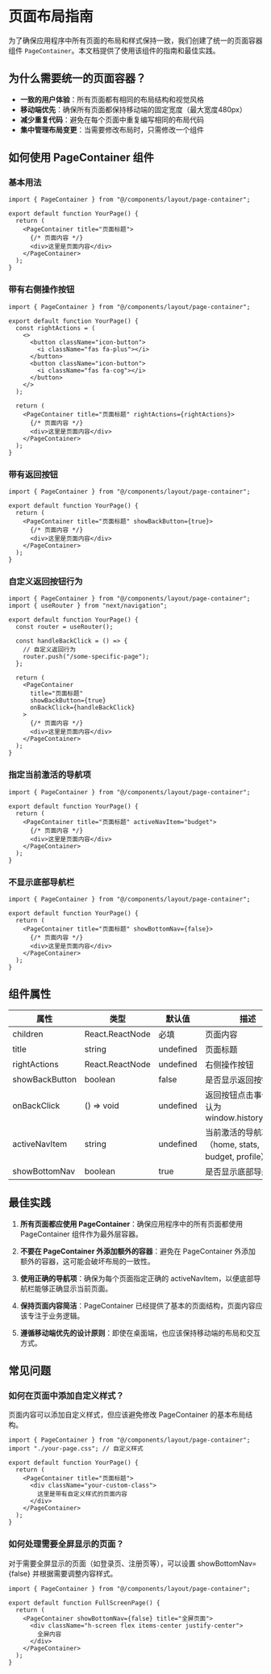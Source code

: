 # 页面布局指南

为了确保应用程序中所有页面的布局和样式保持一致，我们创建了统一的页面容器组件 `PageContainer`。本文档提供了使用该组件的指南和最佳实践。

## 为什么需要统一的页面容器？

- **一致的用户体验**：所有页面都有相同的布局结构和视觉风格
- **移动端优先**：确保所有页面都保持移动端的固定宽度（最大宽度480px）
- **减少重复代码**：避免在每个页面中重复编写相同的布局代码
- **集中管理布局变更**：当需要修改布局时，只需修改一个组件

## 如何使用 PageContainer 组件

### 基本用法

```tsx
import { PageContainer } from "@/components/layout/page-container";

export default function YourPage() {
  return (
    <PageContainer title="页面标题">
      {/* 页面内容 */}
      <div>这里是页面内容</div>
    </PageContainer>
  );
}
```

### 带有右侧操作按钮

```tsx
import { PageContainer } from "@/components/layout/page-container";

export default function YourPage() {
  const rightActions = (
    <>
      <button className="icon-button">
        <i className="fas fa-plus"></i>
      </button>
      <button className="icon-button">
        <i className="fas fa-cog"></i>
      </button>
    </>
  );

  return (
    <PageContainer title="页面标题" rightActions={rightActions}>
      {/* 页面内容 */}
      <div>这里是页面内容</div>
    </PageContainer>
  );
}
```

### 带有返回按钮

```tsx
import { PageContainer } from "@/components/layout/page-container";

export default function YourPage() {
  return (
    <PageContainer title="页面标题" showBackButton={true}>
      {/* 页面内容 */}
      <div>这里是页面内容</div>
    </PageContainer>
  );
}
```

### 自定义返回按钮行为

```tsx
import { PageContainer } from "@/components/layout/page-container";
import { useRouter } from "next/navigation";

export default function YourPage() {
  const router = useRouter();

  const handleBackClick = () => {
    // 自定义返回行为
    router.push("/some-specific-page");
  };

  return (
    <PageContainer 
      title="页面标题" 
      showBackButton={true} 
      onBackClick={handleBackClick}
    >
      {/* 页面内容 */}
      <div>这里是页面内容</div>
    </PageContainer>
  );
}
```

### 指定当前激活的导航项

```tsx
import { PageContainer } from "@/components/layout/page-container";

export default function YourPage() {
  return (
    <PageContainer title="页面标题" activeNavItem="budget">
      {/* 页面内容 */}
      <div>这里是页面内容</div>
    </PageContainer>
  );
}
```

### 不显示底部导航栏

```tsx
import { PageContainer } from "@/components/layout/page-container";

export default function YourPage() {
  return (
    <PageContainer title="页面标题" showBottomNav={false}>
      {/* 页面内容 */}
      <div>这里是页面内容</div>
    </PageContainer>
  );
}
```

## 组件属性

| 属性 | 类型 | 默认值 | 描述 |
|------|------|--------|------|
| children | React.ReactNode | 必填 | 页面内容 |
| title | string | undefined | 页面标题 |
| rightActions | React.ReactNode | undefined | 右侧操作按钮 |
| showBackButton | boolean | false | 是否显示返回按钮 |
| onBackClick | () => void | undefined | 返回按钮点击事件，默认为 window.history.back() |
| activeNavItem | string | undefined | 当前激活的导航项（home, stats, budget, profile） |
| showBottomNav | boolean | true | 是否显示底部导航栏 |

## 最佳实践

1. **所有页面都应使用 PageContainer**：确保应用程序中的所有页面都使用 PageContainer 组件作为最外层容器。

2. **不要在 PageContainer 外添加额外的容器**：避免在 PageContainer 外添加额外的容器，这可能会破坏布局的一致性。

3. **使用正确的导航项**：确保为每个页面指定正确的 activeNavItem，以便底部导航栏能够正确显示当前页面。

4. **保持页面内容简洁**：PageContainer 已经提供了基本的页面结构，页面内容应该专注于业务逻辑。

5. **遵循移动端优先的设计原则**：即使在桌面端，也应该保持移动端的布局和交互方式。

## 常见问题

### 如何在页面中添加自定义样式？

页面内容可以添加自定义样式，但应该避免修改 PageContainer 的基本布局结构。

```tsx
import { PageContainer } from "@/components/layout/page-container";
import "./your-page.css"; // 自定义样式

export default function YourPage() {
  return (
    <PageContainer title="页面标题">
      <div className="your-custom-class">
        这里是带有自定义样式的页面内容
      </div>
    </PageContainer>
  );
}
```

### 如何处理需要全屏显示的页面？

对于需要全屏显示的页面（如登录页、注册页等），可以设置 showBottomNav={false} 并根据需要调整内容样式。

```tsx
import { PageContainer } from "@/components/layout/page-container";

export default function FullScreenPage() {
  return (
    <PageContainer showBottomNav={false} title="全屏页面">
      <div className="h-screen flex items-center justify-center">
        全屏内容
      </div>
    </PageContainer>
  );
}
```
